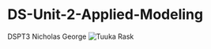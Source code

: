 # DS-Unit-2-Applied-Modeling
DSPT3 Nicholas George
![Tuuka Rask](https://www.google.com/urlsa=i&source=images&cd=&ved=2ahUKEwi039bQ66fmAhUCc60KHWNUCMYQjRx6BAgBEAQ&url=https%3A%2F%2Fwallpapercave.com%2Ftuukka-rask-wallpapers&psig=AOvVaw1aZgcy7wBkMWO2faSxOcHa&ust=1575955957247568)
